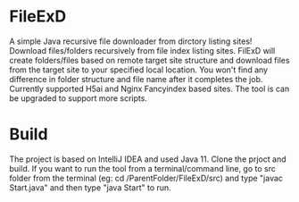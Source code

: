 # FileExD
A simple Java recursive file downloader from dirctory listing sites!
Download files/folders recursively from file index listing sites. FilExD will create folders/files based on remote target site structure and download files from the target site to your specified local location. You won't find any difference in folder structure and file name after it completes the job.
Currently supported H5ai and Nginx Fancyindex based sites. The tool is can be upgraded to support more scripts.

# Build
The project is based on IntelliJ IDEA and used Java 11. Clone the prjoct and build.
If you want to run the tool from a terminal/command line, go to src folder from the terminal (eg: cd /ParentFolder/FileExD/src) and type "javac Start.java" and then type "java Start" to run.



